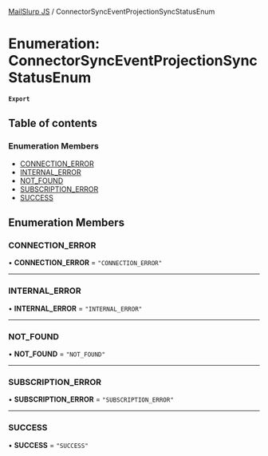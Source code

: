 [MailSlurp JS](../README.md) / ConnectorSyncEventProjectionSyncStatusEnum

# Enumeration: ConnectorSyncEventProjectionSyncStatusEnum

**`Export`**

## Table of contents

### Enumeration Members

- [CONNECTION\_ERROR](ConnectorSyncEventProjectionSyncStatusEnum.md#connection_error)
- [INTERNAL\_ERROR](ConnectorSyncEventProjectionSyncStatusEnum.md#internal_error)
- [NOT\_FOUND](ConnectorSyncEventProjectionSyncStatusEnum.md#not_found)
- [SUBSCRIPTION\_ERROR](ConnectorSyncEventProjectionSyncStatusEnum.md#subscription_error)
- [SUCCESS](ConnectorSyncEventProjectionSyncStatusEnum.md#success)

## Enumeration Members

### CONNECTION\_ERROR

• **CONNECTION\_ERROR** = ``"CONNECTION_ERROR"``

___

### INTERNAL\_ERROR

• **INTERNAL\_ERROR** = ``"INTERNAL_ERROR"``

___

### NOT\_FOUND

• **NOT\_FOUND** = ``"NOT_FOUND"``

___

### SUBSCRIPTION\_ERROR

• **SUBSCRIPTION\_ERROR** = ``"SUBSCRIPTION_ERROR"``

___

### SUCCESS

• **SUCCESS** = ``"SUCCESS"``
